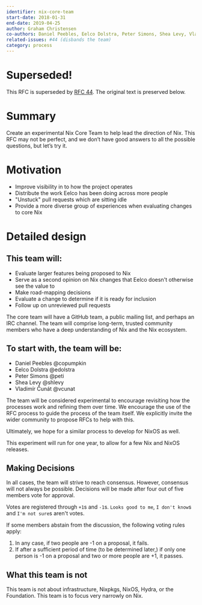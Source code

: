 ```yaml
---
identifier: nix-core-team
start-date: 2018-01-31
end-date: 2019-04-25
author: Graham Christensen
co-authors: Daniel Peebles, Eelco Dolstra, Peter Simons, Shea Levy, Vladimír Čunát
related-issues: #44 (disbands the team)
category: process
---
```


# Superseded!

This RFC is superseded by [RFC 44](./0044-disband-nix-core.md). The original text
is preserved below.

# Summary
[summary]: #summary

Create an experimental Nix Core Team to help lead the direction of
Nix. This RFC may not be perfect, and we don’t have good answers to
all the possible questions, but let’s try it.

# Motivation
[motivation]: #motivation

 - Improve visibility in to how the project operates
 - Distribute the work Eelco has been doing across more people
 - "Unstuck" pull requests which are sitting idle
 - Provide a more diverse group of experiences when evaluating changes
   to core Nix

# Detailed design
[design]: #detailed-design

## This team will:

 - Evaluate larger features being proposed to Nix
 - Serve as a second opinion on Nix changes that Eelco doesn't
   otherwise see the value to
 - Make road-mapping decisions
 - Evaluate a change to determine if it is ready for inclusion
 - Follow up on unreviewed pull requests

The core team will have a GitHub team, a public mailing list, and
perhaps an IRC channel. The team will comprise long-term, trusted
community members who have a deep understanding of Nix and the Nix
ecosystem.

## To start with, the team will be:

 - Daniel Peebles @copumpkin
 - Eelco Dolstra @edolstra
 - Peter Simons @peti
 - Shea Levy @shlevy
 - Vladimír Čunát @vcunat

The team will be considered experimental to encourage revisiting how
the processes work and refining them over time. We encourage the use
of the RFC process to guide the process of the team itself. We
explicitly invite the wider community to propose RFCs to help with
this.

Ultimately, we hope for a similar process to develop for NixOS as
well.

This experiment will run for one year, to allow for a few Nix and
NixOS releases.

## Making Decisions

In all cases, the team will strive to reach consensus. However,
consensus will not always be possible. Decisions will be made after
four out of five members vote for approval.

Votes are registered through `+1`s and `-1`s. `Looks good to me`, `I
don't know`s and `I'm not sure`s aren't votes.

If some members abstain from the discussion, the following voting
rules apply:

1. In any case, if two people are -1 on a proposal, it fails.
2. If after a sufficient period of time (to be determined later,) if
   only one person is -1 on a proposal and two or more people are +1,
   it passes.

## What this team is not

This team is not about infrastructure, Nixpkgs, NixOS, Hydra, or the
Foundation. This team is to focus very narrowly on Nix.
